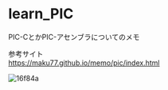 # learn_PIC


PIC-CとかPIC-アセンブラについてのメモ  

参考サイト  
https://maku77.github.io/memo/pic/index.html  

![16f84a](https://github.com/kanqn/learn_PIC/assets/86160454/98b5d34c-5f46-4039-8155-62f8eede0cd1)
